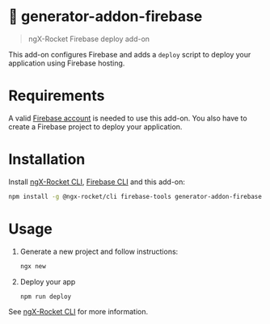 # :rocket: generator-addon-firebase

> ngX-Rocket Firebase deploy add-on

This add-on configures Firebase and adds a `deploy` script to deploy your application using Firebase hosting.

# Requirements

A valid [Firebase account](https://firebase.google.com) is needed to use this add-on.
You also have to create a Firebase project to deploy your application.

# Installation

Install [ngX-Rocket CLI](https://github.com/ngx-rocket/cli), [Firebase CLI](https://github.com/firebase/firebase-tools) and this add-on:

```sh
npm install -g @ngx-rocket/cli firebase-tools generator-addon-firebase
```

# Usage

1. Generate a new project and follow instructions:
   ```sh
   ngx new
   ```

2. Deploy your app
   ```sh
   npm run deploy
   ```

See [ngX-Rocket CLI](https://github.com/ngx-rocket/cli) for more information.
